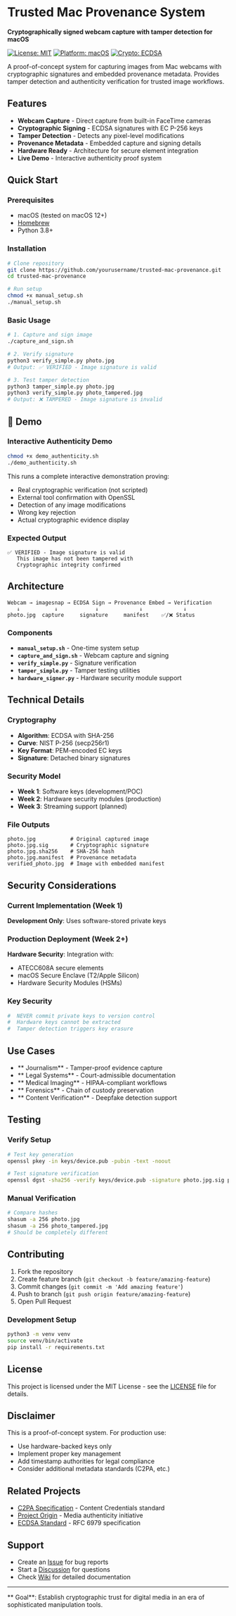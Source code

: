 #  Trusted Mac Provenance System

**Cryptographically signed webcam capture with tamper detection for macOS**

[![License: MIT](https://img.shields.io/badge/License-MIT-yellow.svg)](https://opensource.org/licenses/MIT)
[![Platform: macOS](https://img.shields.io/badge/Platform-macOS-blue.svg)](https://www.apple.com/macos/)
[![Crypto: ECDSA](https://img.shields.io/badge/Crypto-ECDSA--SHA256-green.svg)](https://en.wikipedia.org/wiki/Elliptic_Curve_Digital_Signature_Algorithm)

A proof-of-concept system for capturing images from Mac webcams with cryptographic signatures and embedded provenance metadata. Provides tamper detection and authenticity verification for trusted image workflows.

##  Features

-  **Webcam Capture** - Direct capture from built-in FaceTime cameras
-  **Cryptographic Signing** - ECDSA signatures with EC P-256 keys  
-  **Tamper Detection** - Detects any pixel-level modifications
-  **Provenance Metadata** - Embedded capture and signing details
-  **Hardware Ready** - Architecture for secure element integration
-  **Live Demo** - Interactive authenticity proof system

##  Quick Start

### Prerequisites
- macOS (tested on macOS 12+)
- [Homebrew](https://brew.sh)
- Python 3.8+

### Installation

```bash
# Clone repository
git clone https://github.com/yourusername/trusted-mac-provenance.git
cd trusted-mac-provenance

# Run setup
chmod +x manual_setup.sh
./manual_setup.sh
```

### Basic Usage

```bash
# 1. Capture and sign image
./capture_and_sign.sh

# 2. Verify signature
python3 verify_simple.py photo.jpg
# Output: ✅ VERIFIED - Image signature is valid

# 3. Test tamper detection  
python3 tamper_simple.py photo.jpg
python3 verify_simple.py photo_tampered.jpg
# Output: ❌ TAMPERED - Image signature is invalid
```

## 📱 Demo

### Interactive Authenticity Demo
```bash
chmod +x demo_authenticity.sh
./demo_authenticity.sh
```

This runs a complete interactive demonstration proving:
- Real cryptographic verification (not scripted)
- External tool confirmation with OpenSSL
- Detection of any image modifications
- Wrong key rejection
- Actual cryptographic evidence display

### Expected Output
```
✅ VERIFIED - Image signature is valid
   This image has not been tampered with
   Cryptographic integrity confirmed
```

##  Architecture

```
Webcam → imagesnap → ECDSA Sign → Provenance Embed → Verification
   ↓           ↓            ↓             ↓             ↓
photo.jpg  capture     signature     manifest    ✅/❌ Status
```

### Components

- **`manual_setup.sh`** - One-time system setup
- **`capture_and_sign.sh`** - Webcam capture and signing
- **`verify_simple.py`** - Signature verification  
- **`tamper_simple.py`** - Tamper testing utilities
- **`hardware_signer.py`** - Hardware security module support

##  Technical Details

### Cryptography
- **Algorithm**: ECDSA with SHA-256
- **Curve**: NIST P-256 (secp256r1)
- **Key Format**: PEM-encoded EC keys
- **Signature**: Detached binary signatures

### Security Model
- **Week 1**: Software keys (development/POC)
- **Week 2**: Hardware security modules (production)
- **Week 3**: Streaming support (planned)

### File Outputs
```
photo.jpg           # Original captured image
photo.jpg.sig       # Cryptographic signature  
photo.jpg.sha256    # SHA-256 hash
photo.jpg.manifest  # Provenance metadata
verified_photo.jpg  # Image with embedded manifest
```

##  Security Considerations

### Current Implementation (Week 1)
 **Development Only**: Uses software-stored private keys

### Production Deployment (Week 2+)
 **Hardware Security**: Integration with:
- ATECC608A secure elements
- macOS Secure Enclave (T2/Apple Silicon)  
- Hardware Security Modules (HSMs)

### Key Security
```bash
#  NEVER commit private keys to version control
#  Hardware keys cannot be extracted
#  Tamper detection triggers key erasure
```

##  Use Cases

- ** Journalism** - Tamper-proof evidence capture
- ** Legal Systems** - Court-admissible documentation  
- ** Medical Imaging** - HIPAA-compliant workflows
- ** Forensics** - Chain of custody preservation
- ** Content Verification** - Deepfake detection support

##  Testing

### Verify Setup
```bash
# Test key generation
openssl pkey -in keys/device.pub -pubin -text -noout

# Test signature verification  
openssl dgst -sha256 -verify keys/device.pub -signature photo.jpg.sig photo.jpg
```

### Manual Verification
```bash
# Compare hashes
shasum -a 256 photo.jpg
shasum -a 256 photo_tampered.jpg
# Should be completely different
```

##  Contributing

1. Fork the repository
2. Create feature branch (`git checkout -b feature/amazing-feature`)
3. Commit changes (`git commit -m 'Add amazing feature'`)
4. Push to branch (`git push origin feature/amazing-feature`)
5. Open Pull Request

### Development Setup
```bash
python3 -m venv venv
source venv/bin/activate
pip install -r requirements.txt
```

##  License

This project is licensed under the MIT License - see the [LICENSE](LICENSE) file for details.

##  Disclaimer

This is a proof-of-concept system. For production use:
- Use hardware-backed keys only
- Implement proper key management
- Add timestamp authorities for legal compliance
- Consider additional metadata standards (C2PA, etc.)

##  Related Projects

- [C2PA Specification](https://c2pa.org/) - Content Credentials standard
- [Project Origin](https://projectorigin.com/) - Media authenticity initiative  
- [ECDSA Standard](https://tools.ietf.org/html/rfc6979) - RFC 6979 specification

##  Support

- Create an [Issue](https://github.com/yourusername/trusted-mac-provenance/issues) for bug reports
- Start a [Discussion](https://github.com/yourusername/trusted-mac-provenance/discussions) for questions
- Check [Wiki](https://github.com/yourusername/trusted-mac-provenance/wiki) for detailed documentation

---

** Goal**: Establish cryptographic trust for digital media in an era of sophisticated manipulation tools.
